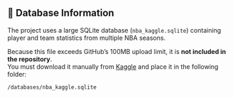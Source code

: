 ## 📂 Database Information

The project uses a large SQLite database (`nba_kaggle.sqlite`) containing player and team statistics from multiple NBA seasons.

Because this file exceeds GitHub’s 100MB upload limit, it is **not included in the repository**.  
You must download it manually from [Kaggle](https://www.kaggle.com/datasets/wyattowalsh/basketball) and place it in the following folder:

```bash
/databases/nba_kaggle.sqlite